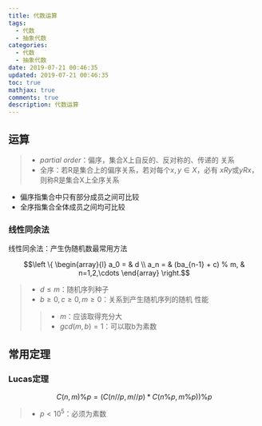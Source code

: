 ```yaml
---
title: 代数运算
tags:
  - 代数
  - 抽象代数
categories:
  - 代数
  - 抽象代数
date: 2019-07-21 00:46:35
updated: 2019-07-21 00:46:35
toc: true
mathjax: true
comments: true
description: 代数运算
---
```


##	运算

> - *partial order*：偏序，集合X上自反的、反对称的、传递的
	关系
> - 全序：若R是集合上的偏序关系，若对每个$x, y \in X$，必有
	$xRy$或$yRx$，则称R是集合X上全序关系

-	偏序指集合中只有部分成员之间可比较
-	全序指集合全体成员之间均可比较

###	线性同余法

线性同余法：产生伪随机数最常用方法

$$\left \{ \begin{array}{l}
a_0 = & d \\
a_n = & (ba_{n-1} + c) % m, & n=1,2,\cdots
\end{array} \right.$$

> - $d \leq m$：随机序列种子
> - $b \geq 0, c \geq 0, m \geq 0$：关系到产生随机序列的随机
	性能
> > -	$m$：应该取得充分大
> > -	$gcd(m ,b)=1$：可以取b为素数

##	常用定理

###	Lucas定理

$$
C(n, m) \% p = (C(n//p, m//p) * C(n\%p, m\%p)) \% p
$$

> - $p < 10^5$：必须为素数





